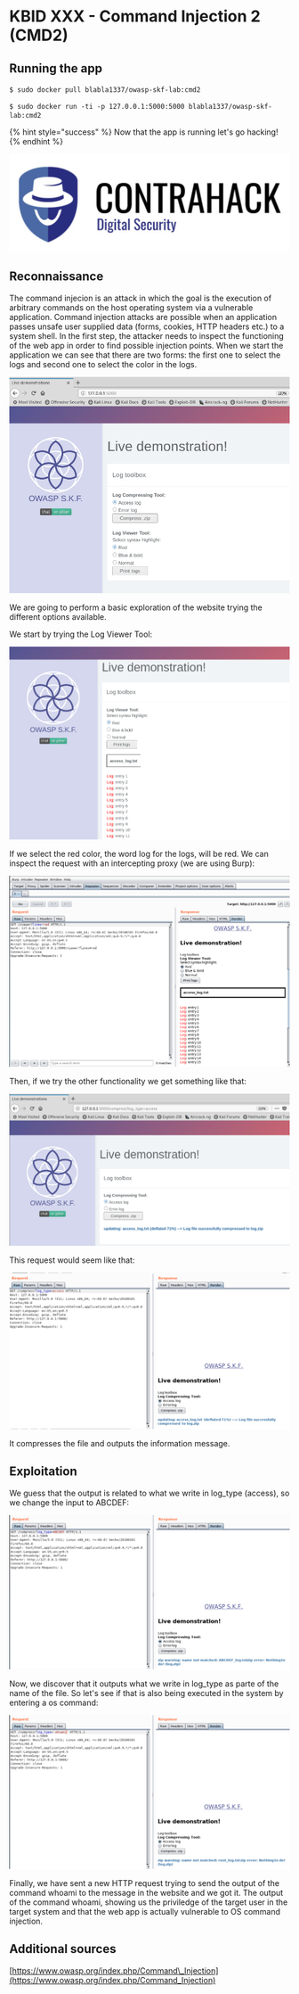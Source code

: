 # KBID XXX - Command Injection 2 (CMD2)

## Running the app

```text
$ sudo docker pull blabla1337/owasp-skf-lab:cmd2
```

```text
$ sudo docker run -ti -p 127.0.0.1:5000:5000 blabla1337/owasp-skf-lab:cmd2
```

{% hint style="success" %}
Now that the app is running let's go hacking!
{% endhint %}

![Docker image and write-up thanks to Contrahack.io !](.gitbook/assets/screen-shot-2019-03-04-at-21.33.32.png)

## Reconnaissance
The command injecion is an attack in which the goal is the execution of 
arbitrary commands on the host operating system via a vulnerable 
application. Command injection attacks are possible when an application 
passes unsafe user supplied data (forms, cookies, HTTP headers etc.) to 
a system shell. In the first step, the attacker needs to inspect the 
functioning of the web app in order to find possible injection points. 
When we start the application we can see that there are two forms: the first one to select the logs and second one to select the color
in the logs. 

![](.gitbook/assets/cmd10.png)

We are going to perform a basic exploration of the website trying the different options available.

We start by trying the Log Viewer Tool:

![](.gitbook/assets/cmd11.png)

If we select the red color, the word log for the logs, will be red.
We can inspect the request with an intercepting proxy \(we are using 
Burp\):

![](.gitbook/assets/cmd12.png)

Then, if we try the other functionality we get something like that:

![](.gitbook/assets/cmd16.png)

This request would seem like that:

![](.gitbook/assets/cmd13.png)

It compresses the file and outputs the information message.


## Exploitation
We guess that the output is related to what we write in log_type (access), so we change the input to ABCDEF:

![](.gitbook/assets/cmd17.png)

Now, we discover that it outputs what we write in log_type as parte of the name of the file. So let's see if that is also being executed in the system by entering a os command:

![](.gitbook/assets/cmd18.png)

Finally, we have sent a new HTTP request trying to send the output of the command 
whoami to the message in the website and we got it. 
The output of the command whoami, showing us the priviledge 
of the target user in the target system and that the web app is actually 
vulnerable to OS command injection. 

## Additional sources
[https://www.owasp.org/index.php/Command\_Injection](https://www.owasp.org/index.php/Command_Injection)
